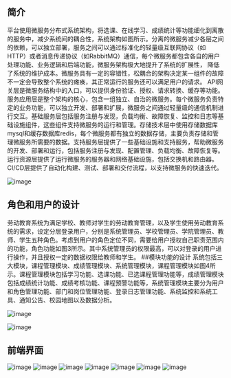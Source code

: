 ## 简介
平台使用微服务分布式系统架构，将选课、在线学习、成绩统计等功能细化到离散的服务中，减少系统间的耦合性，系统架构如图所示。分离的微服务减少各层之间的依赖，可以独立部署，服务之间可以通过标准化的轻量级互联网协议（如HTTP）或者消息传递协议（如RabbitMQ）通信，每个微服务都包含各自的用户处理功能、业务逻辑和后端功能，微服务架构极大地提升了系统的扩展性，  降低了系统的维护成本。微服务具有一定的容错性，松耦合的架构决定某一组件的故障不一定会导致整个系统的瘫痪，其正常运行的服务还可以满足用户的请求。
API网关层是微服务结构中的入口，可以提供身份验证、授权、请求转换、缓存等功能。服务应用层是整个架构的核心，包含一组独立、自治的微服务。每个微服务负责特定的业务功能，可以独立开发、部署和扩展，微服务之间通过轻量级的通信机制进行交互。基础服务层包括服务注册与发现，负载均衡、故障恢复、监控和日志等基础设施组件，这些组件支持微服务的运行和管理。存储技术层中使用存储数据库mysql和缓存数据库redis，每个微服务都有独立的数据存储，主要负责存储和管理微服务所需要的数据。支持服务层提供了一些基础设施和支持服务，帮助微服务的开发、部署和运行，包括服务注册与发现、配置管理、负载均衡、故障恢复等。运行资源层提供了运行微服务的服务器和网络基础设施，包括交换机和路由器。CI/CD层提供了自动化构建、测试、部署和交付流程，以支持微服务的快速迭代。

 ![image](https://github.com/jihuodexiaoyang/NuistLaborEdu/assets/116045163/b2b0f02f-63e1-46ec-897e-0f051ab930e1)

 

## 角色和用户的设计
劳动教育系统为满足学校、教师对学生的劳动教育管理，以及学生使用劳动教育系统的需求，设定分层登录用户，分别是系统管理员、学校管理员、学院管理员、教师、学生五种角色。考虑到用户的角色定位不同，需要给用户授权自己职责范围内的功能，角色功能如图3所示。其中系统管理员的权限最高，可以对登录的用户进行操作，并且授权一定的数据权限给教师和学生。
##模块功能的设计
系统包括三大模块，课程管理模块、成绩管理模块、系统管理模块，课程管理模块如图4所示。课程管理模块包括学习功能、选课功能、已选课程管理功能等，成绩管理模块包括成绩统计功能、成绩考核功能、课程预警功能等，系统管理模块主要分为用户和角色管理功能、部门和岗位管理功能、登录日志管理功能、系统监控和系统工具、通知公告、校园地图以及数据分析。

 ![image](https://github.com/jihuodexiaoyang/NuistLaborEdu/assets/116045163/77d586d8-5d3c-4d98-bd9a-2ed686c11d2e)


 ![image](https://github.com/jihuodexiaoyang/NuistLaborEdu/assets/116045163/c4279634-dccf-44fb-b09f-d17118320857)



## 前端界面
![image](https://github.com/jihuodexiaoyang/NuistLaborEdu/assets/116045163/8e74dd7e-61ad-42f1-a1a3-3874952322a2)
![image](https://github.com/jihuodexiaoyang/NuistLaborEdu/assets/116045163/bf3112f7-2aa2-4d2e-8dcd-b62506005a39)
![image](https://github.com/jihuodexiaoyang/NuistLaborEdu/assets/116045163/9ef01bb3-50c9-46c1-a33e-9b7781469f93)
![image](https://github.com/jihuodexiaoyang/NuistLaborEdu/assets/116045163/a3ad4cde-c5f8-4ebb-9068-ada562af556f)
![image](https://github.com/jihuodexiaoyang/NuistLaborEdu/assets/116045163/bcf20067-f8a3-48db-9d7c-8dc4ba83ba71)
![image](https://github.com/jihuodexiaoyang/NuistLaborEdu/assets/116045163/3d962f10-d06a-4fe4-bf2f-dcf037005158)
![image](https://github.com/jihuodexiaoyang/NuistLaborEdu/assets/116045163/b6c3983e-d3cb-4809-8979-82c49745106a)

